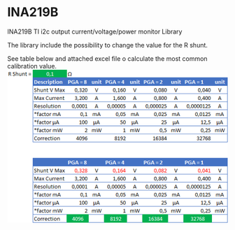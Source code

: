 # INA219B
INA219B TI i2c output current/voltage/power monitor Library

The library include the possibility to change the value for the R shunt.

See table below and attached excel file o calculate the most common calibration value.
![Calibration table](https://github.com/Tintin4000/INA219B/blob/master/images/Calibration%20calculation.png)
